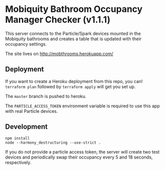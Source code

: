 # Mobiquity Bathroom Occupancy Manager Checker (v1.1.1)

This server connects to the Particle/Spark devices mounted
in the Mobiquity bathrooms and creates a table that is
updated with their occupancy settings.

The site lives on http://mobthrooms.herokuapp.com/

## Deployment
If you want to create a Heroku deployment from this repo,
you can! `terraform plan` followed by `terraform apply`
will get you set up.

The `master` branch is pushed to heroku.

The `PARTICLE_ACCESS_TOKEN` environment variable is required
to use this app with real Particle devices.

## Development

    npm install
    node --harmony_destructuring --use-strict .

If you do not provide a particle access token, the server
will create two test devices and periodically swap their
occupancy every 5 and 18 seconds, respectively.
